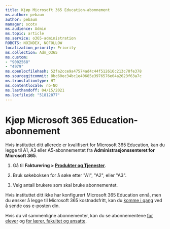 ```yaml
---
title: Kjøp Microsoft 365 Education-abonnement
ms.author: pebaum
author: pebaum
manager: scotv
ms.audience: Admin
ms.topic: article
ms.service: o365-administration
ROBOTS: NOINDEX, NOFOLLOW
localization_priority: Priority
ms.collection: Adm_O365
ms.custom:
- "9002568"
- "4979"
ms.openlocfilehash: 52fa2cce9a47574ad4c44f512616c213c70fe378
ms.sourcegitcommit: 8bc60ec34bc1e40685e3976576e04a2623f63a7c
ms.translationtype: HT
ms.contentlocale: nb-NO
ms.lasthandoff: 04/15/2021
ms.locfileid: "51812077"
---
```

# <a name="get-the-microsoft-365-education-plans"></a>Kjøp Microsoft 365 Education-abonnement

Hvis instituttet ditt allerede er kvalifisert for Microsoft 365 Education, kan du legge til A1, A3 eller A5-abonnementet fra **Administrasjonssenteret for Microsoft 365**. 

1. Gå til **Fakturering > [Produkter og Tjenester](https://go.microsoft.com/fwlink/p/?linkid=868433)**.

2. Bruk søkeboksen for å søke etter "A1", "A2", eller "A3".

3. Velg antall brukere som skal bruke abonnementet.

Hvis instituttet ditt ikke har konfigurert Microsoft 365 Education ennå, men du ønsker å legge til Microsoft 365 kostnadsfritt, kan du [komme i gang](https://www.microsoft.com/education/products/office) ved å sende oss e-posten din.

 Hvis du vil sammenligne abonnementer, kan du se abonnementene [for elever](https://www.microsoft.com/microsoft-365/academic/compare-office-365-education-plans?activetab=tab:primaryr1) og [for lærer, fakultet og ansatte](https://www.microsoft.com/microsoft-365/academic/compare-office-365-education-plans?activetab=tab:primaryr2).
